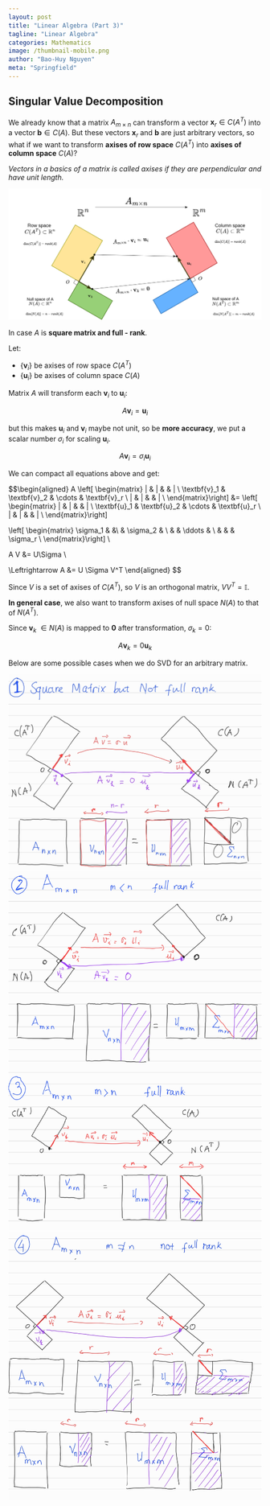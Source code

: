 ```yaml
---
layout: post
title: "Linear Algebra (Part 3)"
tagline: "Linear Algebra"
categories: Mathematics
image: /thumbnail-mobile.png
author: "Bao-Huy Nguyen"
meta: "Springfield"
---
```


## Singular Value Decomposition

We already know that a matrix $A_{m \times n}$ can transform a vector $\textbf{x}_r \in C(A^T)$ into a vector $\textbf{b} \in C(A)$. But these vectors $\textbf{x}_r$ and $\textbf{b}$ are just arbitrary vectors, so what if we want to transform **axises of row space** $C(A^T)$ into **axises of column space** $C(A)$?

*Vectors in a basics of a matrix is called axises if they are perpendicular and have unit length.*

![](/images/Linear_Algebra_Basics//svd.png)

In case $A$ is **square matrix and full - rank**.

Let:
* $\{\textbf{v}_i\}$ be axises of row space $C(A^T)$
* $\{\textbf{u}_i\}$ be axises of column space $C(A)$


Matrix $A$ will transform each $\textbf{v}_i$ to $\textbf{u}_i$:

$$A\textbf{v}_i = \textbf{u}_i$$

but this makes $\textbf{u}_i$ and $\textbf{v}_i$ maybe not unit, so be **more accuracy**, we put a scalar number $\sigma_i$ for scaling $\textbf{u}_i$.

$$A\textbf{v}_i = \sigma_i \textbf{u}_i$$

We can compact all equations above and get:

$$\begin{aligned}
    A \left[ \begin{matrix}
    | & | &  & | \\
    \textbf{v}_1 & \textbf{v}_2 & \cdots & \textbf{v}_r \\
    | & | &  & | \\
\end{matrix}\right] &= 
\left[ \begin{matrix}
    | & | &  & | \\
    \textbf{u}_1 & \textbf{u}_2 & \cdots & \textbf{u}_r \\
    | & | &  & | \\
\end{matrix}\right] 

\left[ \begin{matrix}
    \sigma_1 & &\\
    & \sigma_2 & \\
    & & \ddots & \\
    & & & \sigma_r \\
\end{matrix}\right] \\

A V &= U\Sigma \\

\Leftrightarrow A &= U \Sigma V^T
\end{aligned}
$$

Since $V$ is a set of axises of $C(A^T)$, so $V$ is an orthogonal matrix, $VV^T = \mathbb{I}$.

**In general case**, we also want to transform axises of null space $N(A)$ to that of $N(A^T)$.

Since $\textbf{v}_k\ \in N(A)$ is mapped to $\textbf{0}$ after transformation, $\sigma_k = 0$:

$$A\textbf{v}_k = 0 \textbf{u}_k$$

Below are some possible cases when we do SVD for an arbitrary matrix.

![](/images/Linear_Algebra_Basics/svd1.jpg)
![](/images/Linear_Algebra_Basics/svd2.jpg)
![](/images/Linear_Algebra_Basics/svd3.jpg)
